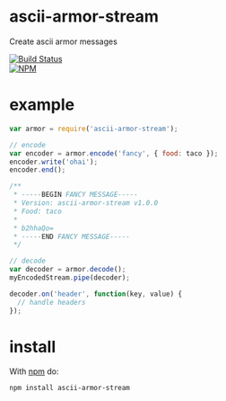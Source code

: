 ascii-armor-stream
==================

Create ascii armor messages

[![Build Status](https://travis-ci.org/dstokes/node-ascii-armor-stream.png)](https://travis-ci.org/dstokes/node-ascii-armor-stream)  
[![NPM](https://nodei.co/npm/ascii-armor-stream.png?downloads=true)](https://nodei.co/npm/ascii-armor-stream/)  

example
=======
```js
var armor = require('ascii-armor-stream');

// encode
var encoder = armor.encode('fancy', { food: taco });
encoder.write('ohai');
encoder.end();

/**
 * -----BEGIN FANCY MESSAGE-----
 * Version: ascii-armor-stream v1.0.0
 * Food: taco
 *
 * b2hhaQo=
 * -----END FANCY MESSAGE-----
 */

// decode
var decoder = armor.decode();
myEncodedStream.pipe(decoder);

decoder.on('header', function(key, value) {
  // handle headers
});
```

install
=======
With [npm](http://npmjs.org) do:

```
npm install ascii-armor-stream
```
